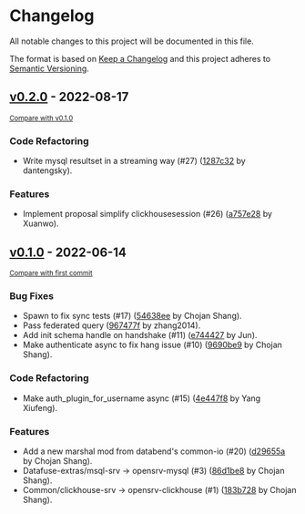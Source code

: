 # Changelog
All notable changes to this project will be documented in this file.

The format is based on [Keep a Changelog](http://keepachangelog.com/en/1.0.0/)
and this project adheres to [Semantic Versioning](http://semver.org/spec/v2.0.0.html).

## [v0.2.0](https://github.com/datafuselabs/opensrv/releases/tag/v0.2.0) - 2022-08-17

<small>[Compare with v0.1.0](https://github.com/datafuselabs/opensrv/compare/v0.1.0...v0.2.0)</small>

### Code Refactoring
- Write mysql resultset in a streaming way (#27) ([1287c32](https://github.com/datafuselabs/opensrv/commit/1287c32cec4242fa2a440e1a9b7ffeab63ea76a8) by dantengsky).

### Features
- Implement proposal simplify clickhousesession (#26) ([a757e28](https://github.com/datafuselabs/opensrv/commit/a757e286f49ca3653ff3b972615842fb34f98297) by Xuanwo).


## [v0.1.0](https://github.com/datafuselabs/opensrv/releases/tag/v0.1.0) - 2022-06-14

<small>[Compare with first commit](https://github.com/datafuselabs/opensrv/compare/eff4ec6872504b271b93b1c61a223f9386a29e47...v0.1.0)</small>

### Bug Fixes
- Spawn to fix sync tests (#17) ([54638ee](https://github.com/datafuselabs/opensrv/commit/54638ee8b5abb12aa8c0f63469ce78a900223c0a) by Chojan Shang).
- Pass federated query ([967477f](https://github.com/datafuselabs/opensrv/commit/967477f1f7005f8911a7d6c38cefbba4edd755ad) by zhang2014).
- Add init schema handle on handshake (#11) ([e744427](https://github.com/datafuselabs/opensrv/commit/e744427ebce9271289e47d655f1223790aae7482) by Jun).
- Make authenticate async to fix hang issue (#10) ([9690be9](https://github.com/datafuselabs/opensrv/commit/9690be9ff965c0e86e1ff599897c2019b0a379bd) by Chojan Shang).

### Code Refactoring
- Make auth_plugin_for_username async (#15) ([4e447f8](https://github.com/datafuselabs/opensrv/commit/4e447f8e64619b78c84c2c10f87574b1ae64a5ca) by Yang Xiufeng).

### Features
- Add a new marshal mod from databend's common-io (#20) ([d29655a](https://github.com/datafuselabs/opensrv/commit/d29655a73ed26d94733861de83fa764e29ad2f78) by Chojan Shang).
- Datafuse-extras/msql-srv -> opensrv-mysql (#3) ([86d1be8](https://github.com/datafuselabs/opensrv/commit/86d1be8bf56dcc5be18d49340041b4c57de3a29f) by Chojan Shang).
- Common/clickhouse-srv -> opensrv-clickhouse (#1) ([183b728](https://github.com/datafuselabs/opensrv/commit/183b7281ca014033d70616ecab1046df5000fa9c) by Chojan Shang).


